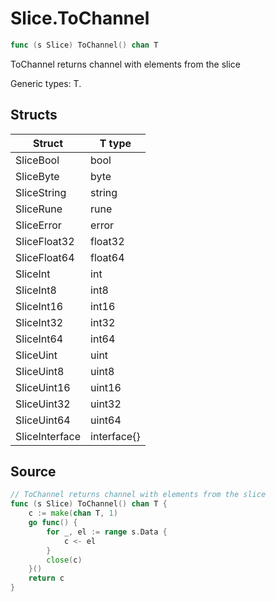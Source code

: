 # Slice.ToChannel

```go
func (s Slice) ToChannel() chan T
```

ToChannel returns channel with elements from the slice

Generic types: T.

## Structs

| Struct | T type |
| ------ | ------ |
| SliceBool | bool |
| SliceByte | byte |
| SliceString | string |
| SliceRune | rune |
| SliceError | error |
| SliceFloat32 | float32 |
| SliceFloat64 | float64 |
| SliceInt | int |
| SliceInt8 | int8 |
| SliceInt16 | int16 |
| SliceInt32 | int32 |
| SliceInt64 | int64 |
| SliceUint | uint |
| SliceUint8 | uint8 |
| SliceUint16 | uint16 |
| SliceUint32 | uint32 |
| SliceUint64 | uint64 |
| SliceInterface | interface{} |

## Source

```go
// ToChannel returns channel with elements from the slice
func (s Slice) ToChannel() chan T {
	c := make(chan T, 1)
	go func() {
		for _, el := range s.Data {
			c <- el
		}
		close(c)
	}()
	return c
}
```

